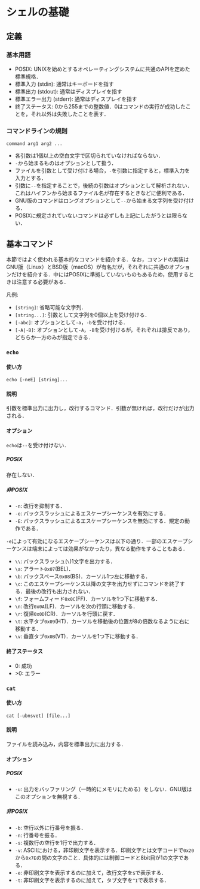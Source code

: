 # シェルの基礎

## 定義

### 基本用語

- POSIX: UNIXを始めとするオペレーティングシステムに共通のAPIを定めた標準規格．
- 標準入力 (stdin): 通常はキーボードを指す
- 標準出力 (stdout): 通常はディスプレイを指す
- 標準エラー出力 (stderr): 通常はディスプレイを指す
- 終了ステータス: 0から255までの整数値．0はコマンドの実行が成功したことを，それ以外は失敗したことを表す．

### コマンドラインの規則

    command arg1 arg2 ...

- 各引数は1個以上の空白文字で区切られていなければならない．
- `-`から始まるものはオプションとして扱う．
- ファイルを引数として受け付ける場合，`-`を引数に指定すると，標準入力を入力とする．
- 引数に`--`を指定することで，後続の引数はオプションとして解析されない．これはハイフンから始まるファイル名が存在するときなどに便利である．
- GNU版のコマンドはロングオプションとして`--`から始まる文字列を受け付ける．
- POSIXに規定されていないコマンドは必ずしも上記にしたがうとは限らない．

## 基本コマンド

本節ではよく使われる基本的なコマンドを紹介する．なお，コマンドの実装はGNU版（Linux）とBSD版（macOS）が有名だが，それぞれに共通のオプションだけを紹介する．中にはPOSIXに準拠していないものもあるため，使用するときは注意する必要がある．

凡例:

- `[string]`: 省略可能な文字列．
- `[string...]`: 引数として文字列を0個以上を受け付ける．
- `[-abc]`: オプションとして`-a`，`-b`を受け付ける．
- `[-A|-B]`: オプションとして`-A`，`-B`を受け付けるが，それぞれは排反であり，どちらか一方のみが指定できる．

### `echo`

#### 使い方

    echo [-neE] [string]...

#### 説明

引数を標準出力に出力し，改行するコマンド．引数が無ければ，改行だけが出力される．

#### オプション

`echo`は`--`を受け付けない．

##### POSIX

存在しない．

##### 非POSIX

- `-n`: 改行を抑制する．
- `-e`: バックスラッシュによるエスケープシーケンスを有効にする．
- `-E`: バックスラッシュによるエスケープシーケンスを無効にする．規定の動作である．

`-e`によって有効になるエスケープシーケンスは以下の通り．一部のエスケープシーケンスは端末によっては効果がなかったり，異なる動作をすることもある．

- `\\`: バックスラッシュ(`\`)1文字を出力する．
- `\a`: アラート`0x07`(BEL)．
- `\b`: バックスペース`0x08`(BS)．カーソル1つ左に移動する．
- `\c`: このエスケープシーケンス以降の文字を出力せずにコマンドを終了する．最後の改行も出力されない．
- `\f`: フォームフィード`0x0C`(FF)．カーソルを1つ下に移動する．
- `\n`: 改行`0x0A`(LF)．カーソルを次の行頭に移動する．
- `\r`: 復帰`0x0D`(CR)．カーソルを行頭に戻す．
- `\t`: 水平タブ`0x09`(HT)．カーソルを移動後の位置が8の倍数なるように右に移動する．
- `\v`: 垂直タブ`0x0B`(VT)．カーソルを1つ下に移動する．

#### 終了ステータス

- 0: 成功
- \>0: エラー

### `cat`

#### 使い方

    cat [-ubnsvet] [file...]

#### 説明

ファイルを読み込み，内容を標準出力に出力する．

#### オプション

##### POSIX

- `-u`: 出力をバッファリング（一時的にメモリにためる）をしない．GNU版はこのオプションを無視する．

##### 非POSIX

- `-b`: 空行以外に行番号を振る．
- `-n`: 行番号を振る．
- `-s`: 複数行の空行を1行で出力する．
- `-v`: ASCIIにおける，非印刷文字を表示する．印刷文字とは文字コードで`0x20`から`0x7E`の間の文字のこと．具体的には制御コードと8bit目が1の文字である．
- `-e`: 非印刷文字を表示するのに加えて，改行文字を`$`で表示する．
- `-t`: 非印刷文字を表示するのに加えて，タブ文字を`^I`で表示する．
